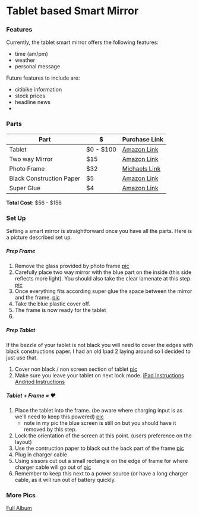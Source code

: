 # Tablet based Smart Mirror

### Features
Currently, the tablet smart mirror offers the following features:
* time (am/pm)
* weather
* personal message


Future features to include are:
* citibike information
* stock prices
* headline news
*
### Parts

|           Part         |     $   | Purchase Link |
|------------------------|---------|---------------|
|                   Tablet | $0 - $100 |      [Amazon Link](https://www.amazon.com/s/ref=nb_sb_noss_2?url=search-alias%3Daps&field-keywords=cheap+tablet)     |
|           Two way Mirror |    $15    |      [Amazon Link](https://www.amazon.com/12-Acrylic-See-Through-Mirror/dp/B017ONH3EG/ref=sr_1_1?ie=UTF8&qid=1477264646&sr=8-1&keywords=2+way+mirror)     |
|              Photo Frame |    $32    |      [Michaels Link](http://www.michaels.com/12x12-studio-decor-top-loading-shadowbox/10202509.html)     |
| Black Construction Paper |     $5    |      [Amazon Link](https://www.amazon.com/Tru-Ray-103061-Construction-Paper-Black/dp/B00563PXHQ/ref=sr_1_2?ie=UTF8&qid=1477264616&sr=8-2&keywords=black+construction+paper)     |
|               Super Glue |     $4    |      [Amazon Link](https://www.amazon.com/Kwik-503-012-02109-Super/dp/B01CGII1TA/ref=sr_1_13?dd=7Rk8VEn9ka3mgjsnhBPPoA%2C%2C&ddc_refnmnt=pfod&ie=UTF8&qid=1477264689&sr=8-13&keywords=super+glue&refinements=p_97%3A11292772011)     |

**Total Cost**: $56 - $156

### Set Up
Setting a smart mirror is straightforward once you have all the parts. Here is a picture described set up.

##### Prep Frame
1. Remove the glass provided by photo frame [pic](https://goo.gl/photos/aTA3xmnby9tKApt58)
2. Carefully place two way mirror with the blue part on the inside (this side reflects more light). You should also take the clear lamenate at this step. [pic](https://goo.gl/photos/QRETWZPJMGXqb4G3A)
3. Once everything fits according super glue the space between the mirror and the frame. [pic](https://photos.google.com/share/AF1QipOWYEunJczvNx9uMIEvRip_hoYWn0KDjw7O1IqNSG-rEMnRcBJqgU0f-tkfoAbxmg?key=WktYT0wzQ3NQWHBzbFNDbHVOU25NMnFqamplZjdn)
4. Take the blue plastic cover off.
5. The frame is now ready for the tablet
6. 
##### Prep Tablet
If the bezzle of your tablet is not black you will need to cover the edges with black constructions paper. I had an old Ipad 2 laying around so I decided to just use that.
1. Cover non black / non screen section of tablet [pic](https://goo.gl/photos/9WE22zzRmLZzvpeQ8)
2. Make sure you leave your tablet on next lock mode. [iPad Instructions](https://discussions.apple.com/thread/3640506?tstart=0) [Andriod Instructions](http://android.stackexchange.com/questions/98539/how-do-i-prevent-android-from-going-to-sleep) 

##### Tablet + Frame = ❤️
1. Place the tablet into the frame. (be aware where charging input is as we'll need to keep this powered) [pic](https://goo.gl/photos/ZZR9DvKtNqE37MyR7)
    * note in my pic the blue screen is still on but you should have it removed by this step. 
2. Lock the orientation of the screen at this point. (users preference on the layout)
3. Use the contruction paper to black out the back part of the frame [pic](https://goo.gl/photos/1qujFLaxwiTFiWGJ8)
4. Plug in charger cable 
5. Using sissors cut out a small rectangle on the edge of frame for where charger cable will go out of [pic](https://goo.gl/photos/GsFXs7QRPQTknCwi6)
6. Remember to keep this next to a power source (or have a long charger cable, as it will run out of battery quickly.


#### 





### More Pics
[Full Album](https://goo.gl/photos/aKjukZcMyCf219vb9)
